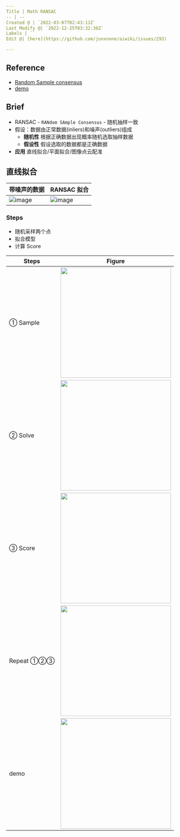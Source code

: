 ```yaml
---
Title | Math RANSAC
-- | --
Created @ | `2022-03-07T02:43:11Z`
Last Modify @| `2022-12-25T03:32:36Z`
Labels | ``
Edit @| [here](https://github.com/junxnone/aiwiki/issues/293)

---
```

## Reference
- [Random Sample consensus](http://www.ai.sri.com/pubs/files/836.pdf)
- [demo](http://www.visual-experiments.com/demo/ransac.js/)


## Brief
- RANSAC - `RANdom SAmple Consensus` - 随机抽样一致
- 假设：数据由正常数据(inliers)和噪声(outliers)组成
  - **随机性** 根据正确数据出现概率随机选取抽样数据 
  - **假设性**  假设选取的数据都是正确数据
- **应用** 直线拟合/平面拟合/图像点云配准

## 直线拟合

带噪声的数据 | RANSAC 拟合
-- | --
![image](https://user-images.githubusercontent.com/2216970/156961144-fccbc23c-d1c2-4404-a2b2-62ec94cdf064.png) | ![image](https://user-images.githubusercontent.com/2216970/156961163-507c657c-a48a-4786-a146-54a56b3d4aa6.png)

### Steps
- 随机采样两个点
- 拟合模型
- 计算 Score


Steps | Figure
-- | --
① Sample | <img width=300px src="https://user-images.githubusercontent.com/2216970/156963574-ec31b4cc-7a82-4892-9fb6-ea715c8754dc.png">
② Solve |  <img width=300px src="https://user-images.githubusercontent.com/2216970/156963619-1d37b2eb-354e-4a81-bcd4-d09f02ba94ad.png">
③ Score | <img width=300px src="https://user-images.githubusercontent.com/2216970/156963659-8ffee866-4b94-45eb-b575-82f8f0acca59.png">
Repeat ①②③ | <img width=300px src="https://user-images.githubusercontent.com/2216970/156963699-643baaa2-130b-4f8f-908c-04ae52df6a45.png">
demo | <img width=300px src="https://user-images.githubusercontent.com/2216970/156964811-b9a3bcc0-d75a-44f0-934b-46b14234b780.gif">



